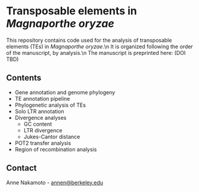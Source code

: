 # Transposable elements in *Magnaporthe oryzae*
This repository contains code used for the analysis of transposable elements (TEs) in *Magnaporthe oryzae*.\n
It is organized following the order of the manuscript, by analysis.\n
The manuscript is preprinted here: (DOI TBD)

## Contents
* Gene annotation and genome phylogeny
* TE annotation pipeline
* Phylogenetic analysis of TEs
* Solo LTR annotation
* Divergence analyses
  * GC content
  * LTR divergence
  * Jukes-Cantor distance
* POT2 transfer analysis
* Region of recombination analysis

## Contact
Anne Nakamoto - annen@berkeley.edu
